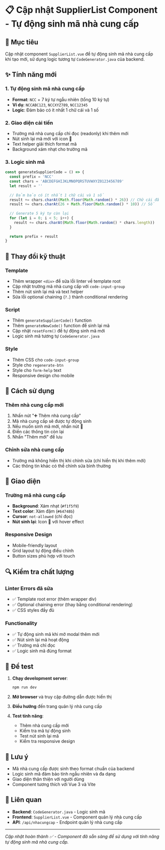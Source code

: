 # 📋 Cập nhật SupplierList Component - Tự động sinh mã nhà cung cấp

## 🎯 Mục tiêu
Cập nhật component `SupplierList.vue` để tự động sinh mã nhà cung cấp khi tạo mới, sử dụng logic tương tự `CodeGenerator.java` của backend.

## ✨ Tính năng mới

### 1. Tự động sinh mã nhà cung cấp
- **Format**: `NCC` + 7 ký tự ngẫu nhiên (tổng 10 ký tự)
- **Ví dụ**: `NCCABC123`, `NCCXYZ789`, `NCC12345`
- **Logic**: Đảm bảo có ít nhất 1 chữ cái và 1 số

### 2. Giao diện cải tiến
- Trường mã nhà cung cấp chỉ đọc (readonly) khi thêm mới
- Nút sinh lại mã mới với icon 🔄
- Text helper giải thích format mã
- Background xám nhạt cho trường mã

### 3. Logic sinh mã
```javascript
const generateSupplierCode = () => {
  const prefix = 'NCC'
  const chars = 'ABCDEFGHIJKLMNOPQRSTUVWXYZ0123456789'
  let result = ''
  
  // Đảm bảo có ít nhất 1 chữ cái và 1 số
  result += chars.charAt(Math.floor(Math.random() * 26)) // Chữ cái đầu tiên
  result += chars.charAt(26 + Math.floor(Math.random() * 10)) // Số
  
  // Generate 5 ký tự còn lại
  for (let i = 0; i < 5; i++) {
    result += chars.charAt(Math.floor(Math.random() * chars.length))
  }
  
  return prefix + result
}
```

## 🔧 Thay đổi kỹ thuật

### Template
- Thêm wrapper `<div>` để sửa lỗi linter về template root
- Cập nhật trường mã nhà cung cấp với `code-input-group`
- Thêm nút sinh lại mã và text helper
- Sửa lỗi optional chaining (`?.`) thành conditional rendering

### Script
- Thêm `generateSupplierCode()` function
- Thêm `generateNewCode()` function để sinh lại mã
- Cập nhật `resetForm()` để tự động sinh mã mới
- Logic sinh mã tương tự `CodeGenerator.java`

### Style
- Thêm CSS cho `code-input-group`
- Style cho `regenerate-btn`
- Style cho `form-help` text
- Responsive design cho mobile

## 📱 Cách sử dụng

### Thêm nhà cung cấp mới
1. Nhấn nút "➕ Thêm nhà cung cấp"
2. Mã nhà cung cấp sẽ được tự động sinh
3. Nếu muốn sinh mã mới, nhấn nút 🔄
4. Điền các thông tin còn lại
5. Nhấn "Thêm mới" để lưu

### Chỉnh sửa nhà cung cấp
- Trường mã không hiển thị khi chỉnh sửa (chỉ hiển thị khi thêm mới)
- Các thông tin khác có thể chỉnh sửa bình thường

## 🎨 Giao diện

### Trường mã nhà cung cấp
- **Background**: Xám nhạt (`#f1f5f9`)
- **Text color**: Xám đậm (`#64748b`)
- **Cursor**: `not-allowed` (chỉ đọc)
- **Nút sinh lại**: Icon 🔄 với hover effect

### Responsive Design
- Mobile-friendly layout
- Grid layout tự động điều chỉnh
- Button sizes phù hợp với touch

## 🔍 Kiểm tra chất lượng

### Linter Errors đã sửa
- ✅ Template root error (thêm wrapper div)
- ✅ Optional chaining error (thay bằng conditional rendering)
- ✅ CSS styles đầy đủ

### Functionality
- ✅ Tự động sinh mã khi mở modal thêm mới
- ✅ Nút sinh lại mã hoạt động
- ✅ Trường mã chỉ đọc
- ✅ Logic sinh mã đúng format

## 🚀 Để test

1. **Chạy development server**:
   ```bash
   npm run dev
   ```

2. **Mở browser** và truy cập đường dẫn được hiển thị

3. **Điều hướng** đến trang quản lý nhà cung cấp

4. **Test tính năng**:
   - Thêm nhà cung cấp mới
   - Kiểm tra mã tự động sinh
   - Test nút sinh lại mã
   - Kiểm tra responsive design

## 📝 Lưu ý

- Mã nhà cung cấp được sinh theo format chuẩn của backend
- Logic sinh mã đảm bảo tính ngẫu nhiên và đa dạng
- Giao diện thân thiện với người dùng
- Component tương thích với Vue 3 và Vite

## 🔗 Liên quan

- **Backend**: `CodeGenerator.java` - Logic sinh mã
- **Frontend**: `SupplierList.vue` - Component quản lý nhà cung cấp
- **API**: `/api/nhacungcap` - Endpoint quản lý nhà cung cấp

---

*Cập nhật hoàn thành ✅ - Component đã sẵn sàng để sử dụng với tính năng tự động sinh mã nhà cung cấp.*
